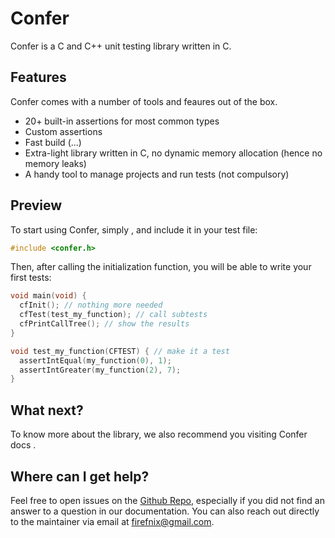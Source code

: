 Confer
======

Confer is a C and C++ unit testing library written in C.

## Features

Confer comes with a number of tools and feaures out of the box.
  -  20+ built-in assertions for most common types
  -  Custom assertions
  -  Fast build (...)
  -  Extra-light library written in C, no dynamic memory allocation (hence no memory leaks)
  -  A handy tool to manage projects and run tests (not compulsory)

## Preview

To start using Confer, simply <place installation instructions here>, and include it in your test file:

```c
#include <confer.h>
```

Then, after calling the initialization function, you will be able to write your first tests:

```c
void main(void) {
  cfInit(); // nothing more needed
  cfTest(test_my_function); // call subtests
  cfPrintCallTree(); // show the results
}

void test_my_function(CFTEST) { // make it a test
  assertIntEqual(my_function(0), 1);
  assertIntGreater(my_function(2), 7);
}
```

## What next?

To know more about the library, we also recommend you visiting Confer docs <place link here>.

## Where can I get help?

Feel free to open issues on the [Github Repo](https://github.com/Firefnix/confer), especially if
you did not find an answer to a question in our documentation. You can also reach out directly to
the maintainer via email at firefnix@gmail.com.
